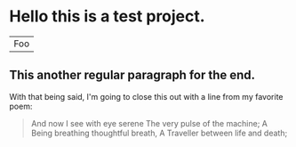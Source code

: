 # Hello this is a test project.

<table>
	<tr>
		<td>Foo</td>
	</tr>
</table>

This another regular paragraph for the end.
-

With that being said, I'm going to close this out with a line from my favorite poem:

> And now I see with eye serene
> The very pulse of the machine;
> A Being breathing thoughtful breath,
> A Traveller between life and death;